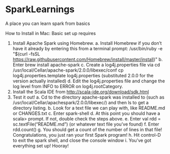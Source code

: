 # SparkLearnings
A place you can learn spark from basics

How to Install in Mac:
Basic set up requires 

1. Install Apache Spark using Homebrew.
a. Install Homebrew if you don’t have it already by entering this from a terminal prompt:
/usr/bin/ruby -e "$(curl -fsSL
https://raw.githubusercontent.com/Homebrew/install/master/install)"
b. Enter brew install apache-spark
c. Create a log4j.properties file via
cd /usr/local/Cellar/apache-spark/2.0.0/libexec/conf
cp log4j.properties.template log4j.properties
(substituted 2.0.0 for the version actually installed)
d. Edit the log4j.properties file and change the log level from INFO to ERROR on
log4j.rootCategory.
2. Install the Scala IDE from http://scala-ide.org/download/sdk.html
3. Test it out!
a. Cd to the directory apache-spark was installed to (such as /usr/local/Cellar/apachespark/2.0.0/libexec/)
and then ls to get a directory listing.
b. Look for a text file we can play with, like README.md or CHANGES.txt
c. Enter spark-shell
d. At this point you should have a scala> prompt. If not, double check the steps above.
e. Enter val rdd = sc.textFile(“README.md”) (or whatever text file you’ve found)
f. Enter rdd.count()
g. You should get a count of the number of lines in that file! Congratulations, you just ran
your first Spark program!
h. Hit control-D to exit the spark shell, and close the console window
i. You’ve got everything set up! Hooray!
